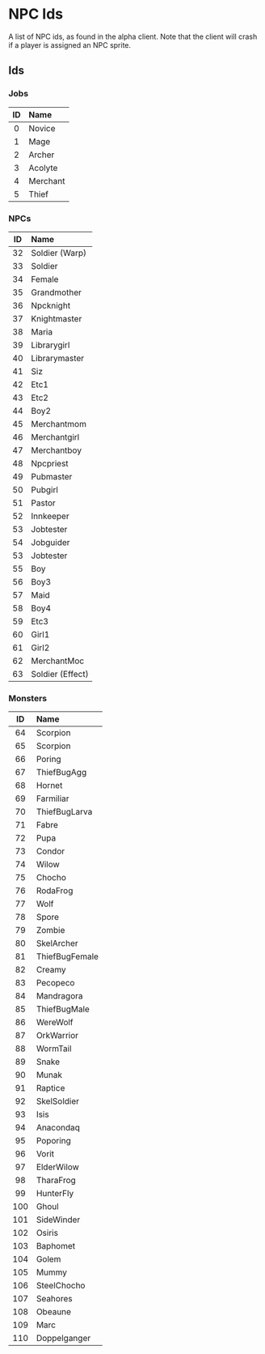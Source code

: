 NPC Ids
=============================================================================

A list of NPC ids, as found in the alpha client. Note that the client
will crash if a player is assigned an NPC sprite.

Ids
-----------------------------------------------------------------------------

### Jobs

| ID    | Name
|:-----:|:---------------------
| 0     | Novice
| 1     | Mage
| 2     | Archer
| 3     | Acolyte
| 4     | Merchant
| 5     | Thief

### NPCs

| ID    | Name
|:-----:|:---------------------
| 32    | Soldier (Warp)
| 33    | Soldier
| 34    | Female
| 35    | Grandmother
| 36    | Npcknight
| 37    | Knightmaster
| 38    | Maria
| 39    | Librarygirl
| 40    | Librarymaster
| 41    | Siz
| 42    | Etc1
| 43    | Etc2
| 44    | Boy2
| 45    | Merchantmom
| 46    | Merchantgirl
| 47    | Merchantboy
| 48    | Npcpriest
| 49    | Pubmaster
| 50    | Pubgirl
| 51    | Pastor
| 52    | Innkeeper
| 53    | Jobtester
| 54    | Jobguider
| 53    | Jobtester
| 55    | Boy
| 56    | Boy3
| 57    | Maid
| 58    | Boy4
| 59    | Etc3
| 60    | Girl1
| 61    | Girl2
| 62    | MerchantMoc
| 63    | Soldier (Effect)

### Monsters

| ID    | Name
|:-----:|:---------------------
| 64    | Scorpion
| 65    | Scorpion
| 66    | Poring
| 67    | ThiefBugAgg
| 68    | Hornet
| 69    | Farmiliar
| 70    | ThiefBugLarva
| 71    | Fabre
| 72    | Pupa
| 73    | Condor
| 74    | Wilow
| 75    | Chocho
| 76    | RodaFrog
| 77    | Wolf
| 78    | Spore
| 79    | Zombie
| 80    | SkelArcher
| 81    | ThiefBugFemale
| 82    | Creamy
| 83    | Pecopeco
| 84    | Mandragora
| 85    | ThiefBugMale
| 86    | WereWolf
| 87    | OrkWarrior
| 88    | WormTail
| 89    | Snake
| 90    | Munak
| 91    | Raptice
| 92    | SkelSoldier
| 93    | Isis
| 94    | Anacondaq
| 95    | Poporing
| 96    | Vorit
| 97    | ElderWilow
| 98    | TharaFrog
| 99    | HunterFly
| 100   | Ghoul
| 101   | SideWinder
| 102   | Osiris
| 103   | Baphomet
| 104   | Golem
| 105   | Mummy
| 106   | SteelChocho
| 107   | Seahores
| 108   | Obeaune
| 109   | Marc
| 110   | Doppelganger
